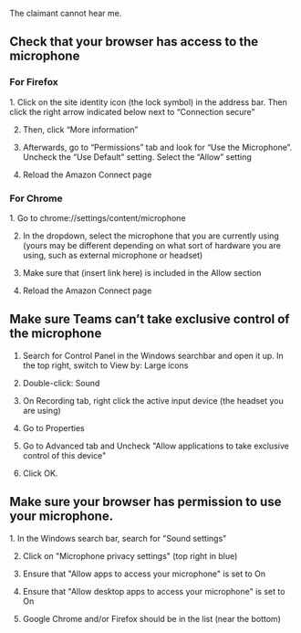The claimant cannot hear me.

<h2>Check that your browser has access to the microphone</h2>

<h3>For Firefox</h3>
1. Click on the site identity icon (the lock symbol) in the address bar. Then click the right arrow indicated below next to “Connection secure”

2. Then, click “More information”

3. Afterwards, go to “Permissions” tab and look for “Use the Microphone”. Uncheck the “Use Default” setting. Select the “Allow” setting

4. Reload the Amazon Connect page


<h3>For Chrome</h3> 
1. Go to chrome://settings/content/microphone

2. In the dropdown, select the microphone that you are currently using (yours may be different depending on what sort of hardware you are using, such as external microphone or headset)

3. Make sure that (insert link here) is included in the Allow section

4. Reload the Amazon Connect page


<h2>Make sure Teams can’t take exclusive control of the microphone</h2>

1. Search for Control Panel in the Windows searchbar and open it up. In the top right, switch to View by: Large icons

2. Double-click: Sound

3. On Recording tab, right click the active input device (the headset you are using)

4. Go to Properties

5. Go to Advanced tab and Uncheck "Allow applications to take exclusive control of this device"

6) Click OK.


<h2>Make sure your browser has permission to use your microphone.</h2>
1. In the Windows search bar, search for "Sound settings"

2. Click on "Microphone privacy settings" (top right in blue)

3. Ensure that "Allow apps to access your microphone" is set to On

4. Ensure that "Allow desktop apps to access your microphone" is set to On

5. Google Chrome and/or Firefox should be in the list (near the bottom) 


